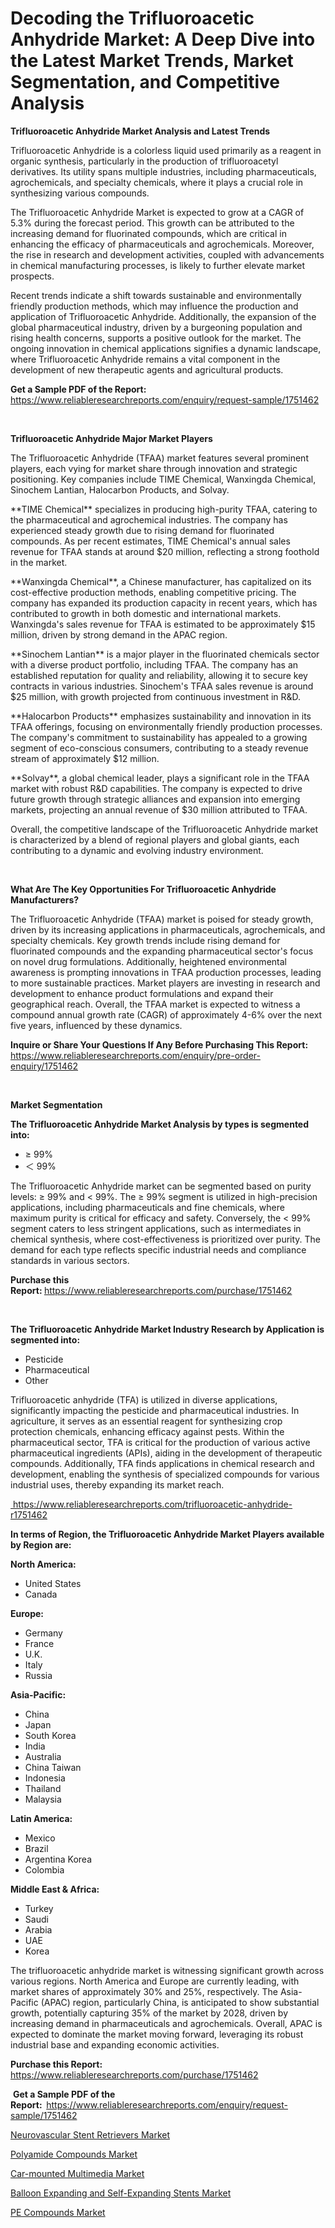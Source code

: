 <p><h1>Decoding the Trifluoroacetic Anhydride Market: A Deep Dive into the Latest Market Trends, Market Segmentation, and Competitive Analysis</h1></p><p><strong>Trifluoroacetic Anhydride Market Analysis and Latest Trends</strong></p>
<p><p>Trifluoroacetic Anhydride is a colorless liquid used primarily as a reagent in organic synthesis, particularly in the production of trifluoroacetyl derivatives. Its utility spans multiple industries, including pharmaceuticals, agrochemicals, and specialty chemicals, where it plays a crucial role in synthesizing various compounds. </p><p>The Trifluoroacetic Anhydride Market is expected to grow at a CAGR of 5.3% during the forecast period. This growth can be attributed to the increasing demand for fluorinated compounds, which are critical in enhancing the efficacy of pharmaceuticals and agrochemicals. Moreover, the rise in research and development activities, coupled with advancements in chemical manufacturing processes, is likely to further elevate market prospects. </p><p>Recent trends indicate a shift towards sustainable and environmentally friendly production methods, which may influence the production and application of Trifluoroacetic Anhydride. Additionally, the expansion of the global pharmaceutical industry, driven by a burgeoning population and rising health concerns, supports a positive outlook for the market. The ongoing innovation in chemical applications signifies a dynamic landscape, where Trifluoroacetic Anhydride remains a vital component in the development of new therapeutic agents and agricultural products.</p></p>
<p><strong>Get a Sample PDF of the Report:&nbsp;</strong> <a href="https://www.reliableresearchreports.com/enquiry/request-sample/1751462?utm_campaign=32&utm_medium=2&utm_source=Github&utm_content=ia&utm_term=09112024&utm_id=trifluoroacetic-anhydride">https://www.reliableresearchreports.com/enquiry/request-sample/1751462</a></p>
<p>&nbsp;</p>
<p><strong>Trifluoroacetic Anhydride Major Market Players</strong></p>
<p><p>The Trifluoroacetic Anhydride (TFAA) market features several prominent players, each vying for market share through innovation and strategic positioning. Key companies include TIME Chemical, Wanxingda Chemical, Sinochem Lantian, Halocarbon Products, and Solvay.</p><p>**TIME Chemical** specializes in producing high-purity TFAA, catering to the pharmaceutical and agrochemical industries. The company has experienced steady growth due to rising demand for fluorinated compounds. As per recent estimates, TIME Chemical's annual sales revenue for TFAA stands at around $20 million, reflecting a strong foothold in the market.</p><p>**Wanxingda Chemical**, a Chinese manufacturer, has capitalized on its cost-effective production methods, enabling competitive pricing. The company has expanded its production capacity in recent years, which has contributed to growth in both domestic and international markets. Wanxingda's sales revenue for TFAA is estimated to be approximately $15 million, driven by strong demand in the APAC region.</p><p>**Sinochem Lantian** is a major player in the fluorinated chemicals sector with a diverse product portfolio, including TFAA. The company has an established reputation for quality and reliability, allowing it to secure key contracts in various industries. Sinochem's TFAA sales revenue is around $25 million, with growth projected from continuous investment in R&D.</p><p>**Halocarbon Products** emphasizes sustainability and innovation in its TFAA offerings, focusing on environmentally friendly production processes. The company's commitment to sustainability has appealed to a growing segment of eco-conscious consumers, contributing to a steady revenue stream of approximately $12 million.</p><p>**Solvay**, a global chemical leader, plays a significant role in the TFAA market with robust R&D capabilities. The company is expected to drive future growth through strategic alliances and expansion into emerging markets, projecting an annual revenue of $30 million attributed to TFAA.</p><p>Overall, the competitive landscape of the Trifluoroacetic Anhydride market is characterized by a blend of regional players and global giants, each contributing to a dynamic and evolving industry environment.</p></p>
<p>&nbsp;</p>
<p><strong>What Are The Key Opportunities For Trifluoroacetic Anhydride Manufacturers?</strong></p>
<p><p>The Trifluoroacetic Anhydride (TFAA) market is poised for steady growth, driven by its increasing applications in pharmaceuticals, agrochemicals, and specialty chemicals. Key growth trends include rising demand for fluorinated compounds and the expanding pharmaceutical sector's focus on novel drug formulations. Additionally, heightened environmental awareness is prompting innovations in TFAA production processes, leading to more sustainable practices. Market players are investing in research and development to enhance product formulations and expand their geographical reach. Overall, the TFAA market is expected to witness a compound annual growth rate (CAGR) of approximately 4-6% over the next five years, influenced by these dynamics.</p></p>
<p><strong>Inquire or Share Your Questions If Any Before Purchasing This Report:</strong> <a href="https://www.reliableresearchreports.com/enquiry/pre-order-enquiry/1751462?utm_campaign=32&utm_medium=2&utm_source=Github&utm_content=ia&utm_term=09112024&utm_id=trifluoroacetic-anhydride">https://www.reliableresearchreports.com/enquiry/pre-order-enquiry/1751462</a></p>
<p>&nbsp;</p>
<p><strong>Market Segmentation</strong></p>
<p><strong>The Trifluoroacetic Anhydride Market Analysis by types is segmented into:</strong></p>
<p><ul><li>≥ 99%</li><li>＜ 99%</li></ul></p>
<p><p>The Trifluoroacetic Anhydride market can be segmented based on purity levels: ≥ 99% and < 99%. The ≥ 99% segment is utilized in high-precision applications, including pharmaceuticals and fine chemicals, where maximum purity is critical for efficacy and safety. Conversely, the < 99% segment caters to less stringent applications, such as intermediates in chemical synthesis, where cost-effectiveness is prioritized over purity. The demand for each type reflects specific industrial needs and compliance standards in various sectors.</p></p>
<p><strong>Purchase this Report:&nbsp;</strong><a href="https://www.reliableresearchreports.com/purchase/1751462?utm_campaign=32&utm_medium=2&utm_source=Github&utm_content=ia&utm_term=09112024&utm_id=trifluoroacetic-anhydride">https://www.reliableresearchreports.com/purchase/1751462</a></p>
<p>&nbsp;</p>
<p><strong>The Trifluoroacetic Anhydride Market Industry Research by Application is segmented into:</strong></p>
<p><ul><li>Pesticide</li><li>Pharmaceutical</li><li>Other</li></ul></p>
<p><p>Trifluoroacetic anhydride (TFA) is utilized in diverse applications, significantly impacting the pesticide and pharmaceutical industries. In agriculture, it serves as an essential reagent for synthesizing crop protection chemicals, enhancing efficacy against pests. Within the pharmaceutical sector, TFA is critical for the production of various active pharmaceutical ingredients (APIs), aiding in the development of therapeutic compounds. Additionally, TFA finds applications in chemical research and development, enabling the synthesis of specialized compounds for various industrial uses, thereby expanding its market reach.</p></p>
<p><a href="https://www.reliableresearchreports.com/trifluoroacetic-anhydride-r1751462?utm_campaign=32&utm_medium=2&utm_source=Github&utm_content=ia&utm_term=09112024&utm_id=trifluoroacetic-anhydride">&nbsp;https://www.reliableresearchreports.com/trifluoroacetic-anhydride-r1751462</a></p>
<p><strong>In terms of Region, the Trifluoroacetic Anhydride Market Players available by Region are:</strong></p>
<p>
    <p> <strong> North America: </strong>
        <ul>
            <li>United States</li>
            <li>Canada</li>
        </ul>
        </p> 
    <p> <strong> Europe: </strong>
        <ul>
            <li>Germany</li>
            <li>France</li>
            <li>U.K.</li>
            <li>Italy</li>
            <li>Russia</li>
        </ul>
        </p> 
    <p> <strong> Asia-Pacific: </strong>
        <ul>
            <li>China</li>
            <li>Japan</li>
            <li>South Korea</li>
            <li>India</li>
            <li>Australia</li>
            <li>China Taiwan</li>
            <li>Indonesia</li>
            <li>Thailand</li>
            <li>Malaysia</li>
        </ul>
        </p> 
    <p> <strong> Latin America: </strong>
        <ul>
            <li>Mexico</li>
            <li>Brazil</li>
            <li>Argentina Korea</li>
            <li>Colombia</li>
        </ul>
        </p> 
    <p> <strong> Middle East & Africa: </strong>
        <ul>
            <li>Turkey</li>
            <li>Saudi</li>
            <li>Arabia</li>
            <li>UAE</li>
            <li>Korea</li>
        </ul>
    </p>
    </p>
<p><p>The trifluoroacetic anhydride market is witnessing significant growth across various regions. North America and Europe are currently leading, with market shares of approximately 30% and 25%, respectively. The Asia-Pacific (APAC) region, particularly China, is anticipated to show substantial growth, potentially capturing 35% of the market by 2028, driven by increasing demand in pharmaceuticals and agrochemicals. Overall, APAC is expected to dominate the market moving forward, leveraging its robust industrial base and expanding economic activities.</p></p>
<p><strong>Purchase this Report: </strong><a href="https://www.reliableresearchreports.com/purchase/1751462?utm_campaign=32&utm_medium=2&utm_source=Github&utm_content=ia&utm_term=09112024&utm_id=trifluoroacetic-anhydride">https://www.reliableresearchreports.com/purchase/1751462</a></p>
<p>&nbsp;<strong>Get a Sample PDF of the Report:&nbsp;&nbsp;</strong><a href="https://www.reliableresearchreports.com/enquiry/request-sample/1751462?utm_campaign=32&utm_medium=2&utm_source=Github&utm_content=ia&utm_term=09112024&utm_id=trifluoroacetic-anhydride">https://www.reliableresearchreports.com/enquiry/request-sample/1751462</a></p>
<p><strong></strong></p>
<p><p><a href="https://issuu.com/reportprime-2/docs/neurovascular-stent-retrievers-mark_e278f0ee059c97?utm_campaign=32&utm_medium=2&utm_source=Github&utm_content=ia&utm_term=09112024&utm_id=trifluoroacetic-anhydride">Neurovascular Stent Retrievers Market</a></p><p><a href="https://github.com/sogusofer/Market-Research-Report-List-1/blob/main/polyamide-compounds-market.md?utm_campaign=32&utm_medium=2&utm_source=Github&utm_content=ia&utm_term=09112024&utm_id=trifluoroacetic-anhydride">Polyamide Compounds Market</a></p><p><a href="https://www.linkedin.com/pulse/insights-car-mounted-multimedia-market-size-which-expanding-43-prltc?utm_campaign=32&utm_medium=2&utm_source=Github&utm_content=ia&utm_term=09112024&utm_id=trifluoroacetic-anhydride">Car-mounted Multimedia Market</a></p><p><a href="https://issuu.com/reportprime-2/docs/balloon-expanding-and-self-expandin_ffd5113537b031?utm_campaign=32&utm_medium=2&utm_source=Github&utm_content=ia&utm_term=09112024&utm_id=trifluoroacetic-anhydride">Balloon Expanding and Self-Expanding Stents Market</a></p><p><a href="https://github.com/catusaesianou/Market-Research-Report-List-1/blob/main/pe-compounds-market.md?utm_campaign=32&utm_medium=2&utm_source=Github&utm_content=ia&utm_term=09112024&utm_id=trifluoroacetic-anhydride">PE Compounds Market</a></p></p>